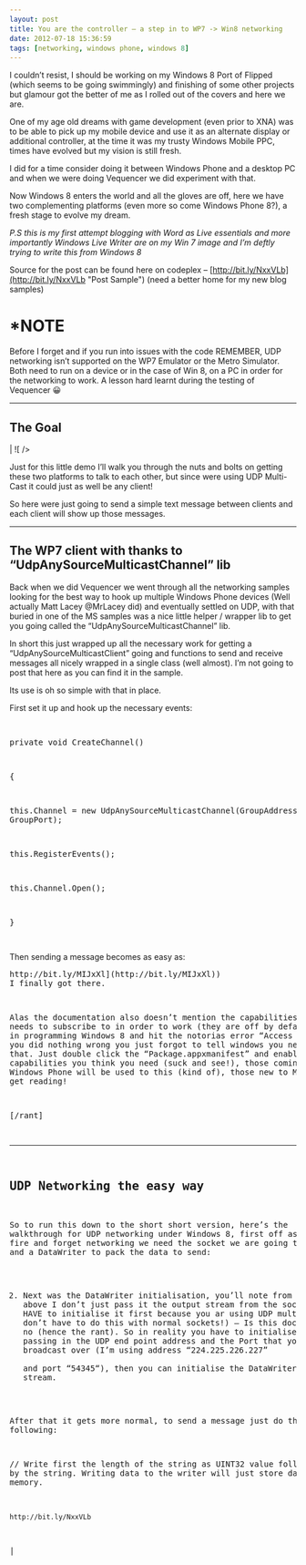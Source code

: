```yaml
---
layout: post
title: You are the controller – a step in to WP7 -> Win8 networking
date: 2012-07-18 15:36:59
tags: [networking, windows phone, windows 8]
---
```


I couldn’t resist, I should be working on my Windows 8 Port of Flipped (which seems to be going swimmingly) and finishing of some other projects but glamour got the better of me as I rolled out of the covers and here we are.

One of my age old dreams with game development (even prior to XNA) was to be able to pick up my mobile device and use it as an alternate display or additional controller, at the time it was my trusty Windows Mobile PPC, times have evolved but my vision is still fresh.

I did for a time consider doing it between Windows Phone and a desktop PC and when we were doing Vequencer we did experiment with that.

Now Windows 8 enters the world and all the gloves are off, here we have two complementing platforms (even more so come Windows Phone 8?), a fresh stage to evolve my dream.

_P.S this is my first attempt blogging with Word as Live essentials and more importantly Windows Live Writer are on my Win 7 image and I’m deftly trying to write this from Windows 8_

Source for the post can be found here on codeplex – [http://bit.ly/NxxVLb](http://bit.ly/NxxVLb "Post Sample") (need a better home for my new blog samples)

# **\*NOTE**

Before I forget and if you run into issues with the code REMEMBER, UDP networking isn’t supported on the WP7 Emulator or the Metro Simulator.  Both need to run on a device or in the case of Win 8, on a PC in order for the networking to work.  A lesson hard learnt during the testing of Vequencer 😀

* * *

## The Goal

| ![ /></td>
<td style=](/assets/img/wordpress/2012/07/071812_1536_Youaretheco13.png) ![width=](/assets/img/wordpress/2012/07/071812_1536_Youaretheco23.png) | ![ /></td>
</tr>
</tbody>
</table>
</div>
<p>Just for this little demo I’ll walk you through the nuts and bolts on getting these two platforms to talk to each other, but since were using UDP Multi-Cast it could just as well be any client!</p>
<p>So here were just going to send a simple text message between clients and each client will show up those messages.</p>
<hr />
<h2>The WP7 client with thanks to “UdpAnySourceMulticastChannel” lib</h2>
<p>Back when we did Vequencer we went through all the networking samples looking for the best way to hook up multiple Windows Phone devices (Well actually Matt Lacey @MrLacey did) and eventually settled on UDP, with that buried in one of the MS samples was a nice little helper / wrapper lib to get you going called the “UdpAnySourceMulticastChannel” lib.</p>
<p>In short this just wrapped up all the necessary work for getting a “UdpAnySourceMulticastClient” going and functions to send and receive messages all nicely wrapped in a single class (well almost). I’m not going to post that here as you can find it in the sample.</p>
<p>Its use is oh so simple with that in place.</p>
<p>First set it up and hook up the necessary events:</p>
<pre class=](/assets/img/wordpress/2012/07/071812_1536_Youaretheco33.png ">

private void CreateChannel()

{

 this.Channel = new UdpAnySourceMulticastChannel(GroupAddress, GroupPort);



this.RegisterEvents();



this.Channel.Open();

}

</pre>
<p>Then sending a message becomes as easy as:</p>
<pre class=")http://bit.ly/MIJbzH ( create a listener socket and start it up / create a server socket and send messages all using a DataWriter and DataReader to handle the stream data) – see the sample for more info

HOWEVER, where it falls down is just in-between the cracks, although there is full documentation for this networking scenario, there is NONE for the surrounding scenarios that have functions, one of these is UDP multi-cast networking, which is essential for local play scenarios like I’m doing here, but with help and some hints ([http://bit.ly/MIJxXl](http://bit.ly/MIJxXl)) I finally got there.

Alas the documentation also doesn’t mention the capabilities your app needs to subscribe to in order to work (they are off by default), so if in programming Windows 8 and hit the notorias error “Access Denied”, no you did nothing wrong you just forgot to tell windows you needed to do that. Just double click the “Package.appxmanifest” and enable the capabilities you think you need (suck and see!), those coming from Windows Phone will be used to this (kind of), those new to Metro better get reading!

[/rant]

* * *

## UDP Networking the easy way

So to run this down to the short short version, here’s the walkthrough for UDP networking under Windows 8, first off as with most fire and forget networking we need the socket we are going to talk with and a DataWriter to pack the data to send:

    

2. Next was the DataWriter initialisation, you’ll note from the code above I don’t just pass it the output stream from the socket direct, you HAVE to initialise it first because you ar using UDP multicast. (you don’t have to do this with normal sockets!) – Is this documented, hell no (hence the rant). So in reality you have to initialise the stream passing in the UDP end point address and the Port that you want to broadcast over (I’m using address “224.225.226.227”  
and port “54345“), then you can initialise the DataWriter using this new stream.

After that it gets more normal, to send a message just do the following:

// Write first the length of the string as UINT32 value followed up by the string. Writing data to the writer will just store data in memory.

    http://bit.ly/NxxVLb

 |

